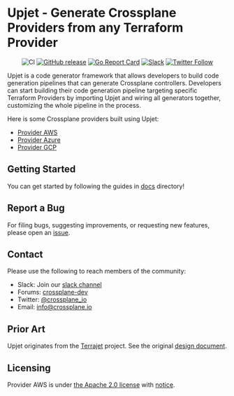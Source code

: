 # Upjet - Generate Crossplane Providers from any Terraform Provider
<div align="center">

![CI](https://github.com/upbound/upjet/workflows/CI/badge.svg) [![GitHub release](https://img.shields.io/github/release/upbound/upjet/all.svg?style=flat-square)](https://github.com/upbound/upjet/releases) [![Go Report Card](https://goreportcard.com/badge/github.com/upbound/upjet)](https://goreportcard.com/report/github.com/upbound/upjet) [![Slack](https://slack.crossplane.io/badge.svg)](https://crossplane.slack.com/archives/C01TRKD4623) [![Twitter Follow](https://img.shields.io/twitter/follow/upbound_io.svg?style=social&label=Follow)](https://twitter.com/intent/follow?screen_name=upbound_io&user_id=788180534543339520)

</div>

Upjet is a code generator framework that allows developers to build code
generation pipelines that can generate Crossplane controllers. Developers can
start building their code generation pipeline targeting specific Terraform Providers
by importing Upjet and wiring all generators together, customizing the whole
pipeline in the process.

Here is some Crossplane providers built using Upjet:

* [Provider AWS](https://github.com/upbound/provider-aws)
* [Provider Azure](https://github.com/upbound/provider-azure)
* [Provider GCP](https://github.com/upbound/provider-gcp)

## Getting Started

You can get started by following the guides in [docs](docs/README.md) directory!

## Report a Bug

For filing bugs, suggesting improvements, or requesting new features, please
open an [issue](https://github.com/upbound/upjet/issues).

## Contact

Please use the following to reach members of the community:

* Slack: Join our [slack channel](https://slack.crossplane.io)
* Forums:
  [crossplane-dev](https://groups.google.com/forum/#!forum/crossplane-dev)
* Twitter: [@crossplane_io](https://twitter.com/crossplane_io)
* Email: [info@crossplane.io](mailto:info@crossplane.io)

## Prior Art

Upjet originates from the [Terrajet][terrajet] project. See the original 
[design document][terrajet-design-doc].

## Licensing

Provider AWS is under [the Apache 2.0 license](LICENSE) with [notice](NOTICE).

[terrajet-design-doc]: https://github.com/crossplane/crossplane/blob/master/design/design-doc-terrajet.md
[terrajet]: https://github.com/crossplane/terrajet
